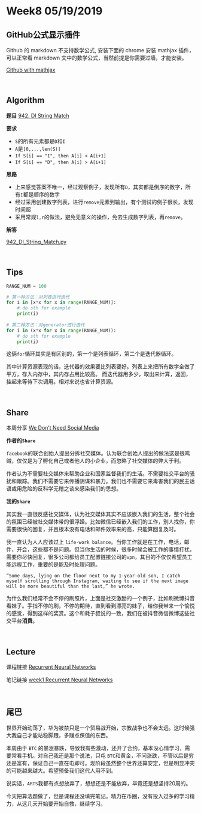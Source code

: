 # Week8 05/19/2019

## GitHub公式显示插件
Github 的 markdown 不支持数学公式, 安装下面的 chrome 安装 mathjax 插件，可以正常看 markdown 文中的数学公式，当然前提是你需要过墙，才能安装。

[Github with mathjax](https://chrome.google.com/webstore/detail/github-with-mathjax/ioemnmodlmafdkllaclgeombjnmnbima)

&nbsp;
## Algorithm

**题目**
[942. DI String Match](https://leetcode.com/problems/di-string-match/)

**要求**
- `S`的所有元素都是`D`和`I`
- `A`是`[0,...,len(S)]`
- `If S[i] == "I", then A[i] < A[i+1]`
- `If S[i] == "D", then A[i] > A[i+1]`


**思路**
- 上来感觉答案不唯一，经过观察例子，发现所有`D`，其实都是倒序的数字，所有`I`都是顺序的数字
- 经过采用创建数字列表，进行`remove`元素到输出，有个测试的例子很长，发现时间超
- 采用常规`l,r`的做法，避免无意义的操作，免去生成数字列表，再`remove`。

**解答**

[942_DI_String_Match.py](https://github.com/rubust-ai/Leetcode-python3/blob/master/942_DI_String_Match.py)


&nbsp;
## Tips

```python
RANGE_NUM = 100

# 第一种方法：对列表进行迭代
for i in [x*x for x in range(RANGE_NUM)]: 
    # do sth for example
    print(i)
        
# 第二种方法：对generator进行迭代
for i in (x*x for x in range(RANGE_NUM)): 
    # do sth for example
    print(i)
```

这俩`for`循环其实是有区别的，第一个是列表循环，第二个是迭代器循环。

其中计算资源表现的话，迭代器的效果要比列表要好。列表上来把所有数字全做了平方，存入内存中，其内存占用比较高。
而迭代器用多少，取出来计算，返回，挂起来等待下次调用。相对来说也省计算资源。


&nbsp;
## Share

本周分享 [We Don’t Need Social Media](https://onezero.medium.com/we-dont-need-social-media-53d5455f4f6b)

**作者的`Share`**

`facebook`的联合创始人提出分拆社交媒体。认为联合创始人提出的做法这是很鸡贼，仅仅是为了孵化自己或者他人的小企业，而忽略了社交媒体的弊大于利。

作者认为不需要社交媒体来帮助企业和国家监督我们的生活。不需要社交平台的骚扰和跟踪。我们不需要它来传播阴谋和暴力。我们也不需要它来毒害我们的民主话语或用危险的反科学无稽之谈来感染我们的思想。

**我的`Share`**

其实我一直很反感社交媒体，认为社交媒体其实不应该嵌入我们的生活，整个社会的氛围已经被社交媒体带的很浮躁。比如微信已经嵌入我们的工作，别人找你，你需要很快的回复，并且根本没有电话和邮件效率来的高，只能算回复及时。

我一直认为人人应该过上 `life-work balance`。当你工作就是在工作，电话，邮件，开会，这些都不是问题。但当你生活的时候，很多时候会被工作的事情打扰，需要你尽快回复，很多公司都给员工配置链接公司的`vpn`，其目的不仅仅希望员工能远程工作，重要的是能及时处理问题。

```“Some days, lying on the floor next to my 1-year-old son, I catch myself scrolling through Instagram, waiting to see if the next image will be more beautiful than the last,” he wrote.```

为什么我们经常不会不停的刷照片，上面是社交激励的一个例子，比如刷微博抖音看妹子。手指不停的刷，不停的期待，直到看到漂亮的妹子，给你我带来一个愉悦的感觉，得到这样的奖赏。这个和耗子叔说的一致，我们在被抖音微信微博这些社交平台**消费**。





&nbsp;
## Lecture

课程链接 [Recurrent Neural Networks](https://www.coursera.org/learn/nlp-sequence-models/home/week/1)


笔记链接 [week1 Recurrent Neural Networks](https://github.com/rubust-ai/Deep-Learning/blob/master/class5-week1.md)


&nbsp;
## 尾巴

世界开始动荡了，华为被禁只是一个贸易战开始，宗教战争也不会太远。这时候强大我自己才能站稳脚跟，多赚点保值的东西。

本周由于 `BTC` 的暴涨暴跌，导致我有些激动，还开了合约，基本没心情学习，需要常看手机。对自己我还是那个说法，只屯 `BTC`和黄金，不问涨跌，不管以后是穷还是富有，保证自己一直在屯即可。现阶段虽然整个世界还算安定，但是明显冲突的可能越来越大。希望预备我们这代人用不到。

说实话，`ARTS`我都有点想放弃了，想想还是不能放弃，毕竟还是想坚持20周的。

今天把算法题做了，但是课程还没填完笔记。精力在币圈，没有投入过多的学习精力，从这几天开始要开始自救，继续学习。


